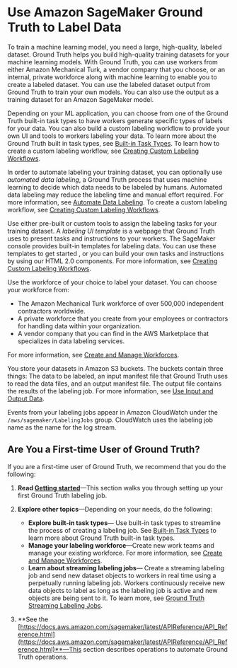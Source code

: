 # Use Amazon SageMaker Ground Truth to Label Data<a name="sms"></a>

To train a machine learning model, you need a large, high\-quality, labeled dataset\. Ground Truth helps you build high\-quality training datasets for your machine learning models\. With Ground Truth, you can use workers from either Amazon Mechanical Turk, a vendor company that you choose, or an internal, private workforce along with machine learning to enable you to create a labeled dataset\. You can use the labeled dataset output from Ground Truth to train your own models\. You can also use the output as a training dataset for an Amazon SageMaker model\.

Depending on your ML application, you can choose from one of the Ground Truth built\-in task types to have workers generate specific types of labels for your data\. You can also build a custom labeling workflow to provide your own UI and tools to workers labeling your data\. To learn more about the Ground Truth built in task types, see [Built\-in Task Types](sms-task-types.md)\. To learn how to create a custom labeling workflow, see [Creating Custom Labeling Workflows](sms-custom-templates.md)\.

In order to automate labeling your training dataset, you can optionally use *automated data labeling*, a Ground Truth process that uses machine learning to decide which data needs to be labeled by humans\. Automated data labeling may reduce the labeling time and manual effort required\. For more information, see [Automate Data Labeling](sms-automated-labeling.md)\. To create a custom labeling workflow, see [Creating Custom Labeling Workflows](sms-custom-templates.md)\.

Use either pre\-built or custom tools to assign the labeling tasks for your training dataset\. A *labeling UI template* is a webpage that Ground Truth uses to present tasks and instructions to your workers\. The SageMaker console provides built\-in templates for labeling data\. You can use these templates to get started , or you can build your own tasks and instructions by using our HTML 2\.0 components\. For more information, see [Creating Custom Labeling Workflows](sms-custom-templates.md)\.  

Use the workforce of your choice to label your dataset\. You can choose your workforce from:
+ The Amazon Mechanical Turk workforce of over 500,000 independent contractors worldwide\.
+ A private workforce that you create from your employees or contractors for handling data within your organization\.
+ A vendor company that you can find in the AWS Marketplace that specializes in data labeling services\.

For more information, see [Create and Manage Workforces](sms-workforce-management.md)\.

You store your datasets in Amazon S3 buckets\. The buckets contain three things: The data to be labeled, an input manifest file that Ground Truth uses to read the data files, and an output manifest file\. The output file contains the results of the labeling job\. For more information, see [Use Input and Output Data](sms-data.md)\.

Events from your labeling jobs appear in Amazon CloudWatch under the `/aws/sagemaker/LabelingJobs` group\. CloudWatch uses the labeling job name as the name for the log stream\.

## Are You a First\-time User of Ground Truth?<a name="what-first-time"></a>

If you are a first\-time user of Ground Truth, we recommend that you do the following:

1. **Read [Getting started](sms-getting-started.md)**—This section walks you through setting up your first Ground Truth labeling job\.

1. **Explore other topics**—Depending on your needs, do the following:
   + **Explore built\-in task types**— Use built\-in task types to streamline the process of creating a labeling job\. See [Built\-in Task Types](sms-task-types.md) to learn more about Ground Truth built\-in task types\.
   + **Manage your labeling workforce**—Create new work teams and manage your existing workforce\. For more information, see [Create and Manage Workforces](sms-workforce-management.md)\.
   + **Learn about streaming labeling jobs**— Create a streaming labeling job and send new dataset objects to workers in real time using a perpetually running labeling job\. Workers continuously receive new data objects to label as long as the labeling job is active and new objects are being sent to it\. To learn more, see [Ground Truth Streaming Labeling Jobs](sms-streaming-labeling-job.md)\.

1. **See the [https://docs.aws.amazon.com/sagemaker/latest/APIReference/API_Reference.html](https://docs.aws.amazon.com/sagemaker/latest/APIReference/API_Reference.html)**—This section describes operations to automate Ground Truth operations\.